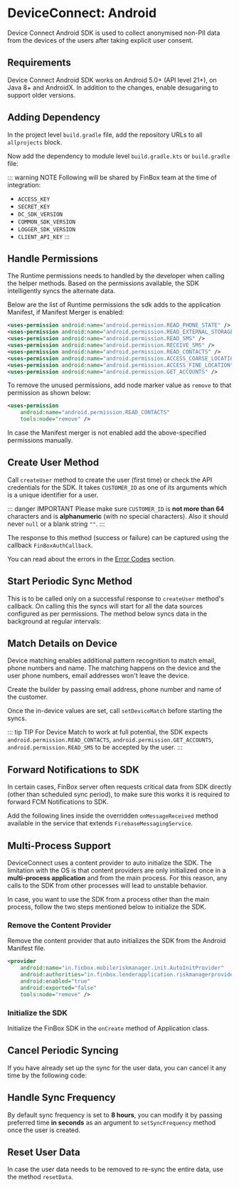 # DeviceConnect: Android
Device Connect Android SDK is used to collect anonymised non-PII data from the devices of the users after taking explicit user consent.

## Requirements

Device Connect Android SDK works on Android 5.0+ (API level 21+), on Java 8+ and AndroidX. In addition to the changes, enable desugaring to support older versions.

<CodeSwitcher :languages="{kotlin:'Kotlin',groovy:'Groovy'}">
<template v-slot:kotlin>

```kotlin
android {
    ...
    defaultConfig {
        ...
        // Minimum 5.0+ devices
        minSdkVersion(21)
        ...
    }
    ...
    compileOptions {
        // Flag to enable support for the new language APIs
        coreLibraryDesugaringEnabled = true
        // Sets Java compatibility to Java 8
        sourceCompatibility = JavaVersion.VERSION_1_8
        targetCompatibility = JavaVersion.VERSION_1_8
    }
    // For Kotlin projects
    kotlinOptions {
        jvmTarget = "1.8"
    }
}

dependencies {
    coreLibraryDesugaring("com.android.tools:desugar_jdk_libs:1.1.5")
}
```

</template>
<template v-slot:groovy>

```groovy
android {
    ...
    defaultConfig {
        ...
        // Minimum 5.0+ devices
        minSdkVersion 21
        ...
    }
    ...
    compileOptions {
        // Flag to enable support for the new language APIs
        coreLibraryDesugaringEnabled true
        // Sets Java compatibility to Java 8
        sourceCompatibility JavaVersion.VERSION_1_8
        targetCompatibility JavaVersion.VERSION_1_8
    }
    // For Kotlin projects
    kotlinOptions {
        jvmTarget = "1.8"
    }
}

dependencies {
    coreLibraryDesugaring 'com.android.tools:desugar_jdk_libs:1.1.5'
}
```

</template>
</CodeSwitcher>

## Adding Dependency
In the project level `build.gradle` file, add the repository URLs to all `allprojects` block.

<CodeSwitcher :languages="{kotlin:'Kotlin',groovy:'Groovy'}">
<template v-slot:kotlin>

```kotlin
maven {
    setUrl("s3://risk-manager-android-sdk/artifacts")
    credentials(AwsCredentials::class) {
        accessKey = <ACCESS_KEY>
        secretKey = <SECRET_KEY>
    }
    content {
        includeGroup("in.finbox")
    }
}
```

</template>
<template v-slot:groovy>

```groovy
maven {
    url "s3://risk-manager-android-sdk/artifacts"
    credentials(AwsCredentials) {
        accessKey = <ACCESS_KEY>
        secretKey = <SECRET_KEY>
    }
    content {
        includeGroup("in.finbox")
    }
}
```

</template>
</CodeSwitcher>

Now add the dependency to module level `build.gradle.kts` or `build.gradle` file:

<CodeSwitcher :languages="{kotlin:'Kotlin',groovy:'Groovy'}">
<template v-slot:kotlin>

```kotlin
implementation("in.finbox:mobileriskmanager:<DC_SDK_VERSION>:parent-release@aar") {
    isTransitive = true
}
implementation("in.finbox:common:<COMMON_SDK_VERSION>:<COMMON_FLAVOR>-release@aar") {
    isTransitive = true
}
implementation("in.finbox:logger:<LOGGER_SDK_VERSION>:parent-release@aar") {
    isTransitive = true
}
```

</template>
<template v-slot:groovy>

```groovy
implementation('in.finbox:mobileriskmanager:<DC_SDK_VERSION>:parent-release@aar') {
    transitive = true
}
implementation ('in.finbox:common:<COMMON_SDK_VERSION>:<COMMON_FLAVOR>-release@aar') {
    transitive = true
}
implementation ('in.finbox:logger:<LOGGER_SDK_VERSION>:parent-release@aar') {
    transitive = true
}
```

</template>
</CodeSwitcher>

::: warning NOTE
Following will be shared by FinBox team at the time of integration:
- `ACCESS_KEY`
- `SECRET_KEY`
- `DC_SDK_VERSION`
- `COMMON_SDK_VERSION`
- `LOGGER_SDK_VERSION`
- `CLIENT_API_KEY`
:::

## Handle Permissions

The Runtime permissions needs to handled by the developer when calling the helper methods. Based on the permissions available, the SDK intelligently syncs the alternate data.

Below are the list of Runtime permissions the sdk adds to the application Manifest, if Manifest Merger is enabled:
```xml
<uses-permission android:name="android.permission.READ_PHONE_STATE" />
<uses-permission android:name="android.permission.READ_EXTERNAL_STORAGE" />
<uses-permission android:name="android.permission.READ_SMS" />
<uses-permission android:name="android.permission.RECEIVE_SMS" />
<uses-permission android:name="android.permission.READ_CONTACTS" />
<uses-permission android:name="android.permission.ACCESS_COARSE_LOCATION" />
<uses-permission android:name="android.permission.ACCESS_FINE_LOCATION" />
<uses-permission android:name="android.permission.GET_ACCOUNTS" />
```

<!-- ::: warning WARNING
In the case of Xiaomi we need to ask for a special Service SMS Permission so that SMS Data can be synced. Please look at the sample app in which in order to navigate the user to the settings screen, we are calling the function:
`CommonUtils.showServiceSmsPermissionSetting(this);` and then listening to the callback in `OnActivityResult` with RequestCode `REQUEST_SMS_PERMISSION_CODE`
::: -->

To remove the unused permissions, add node marker value as `remove` to that permission as shown below:
```xml
<uses-permission
    android:name="android.permission.READ_CONTACTS"
    tools:node="remove" />
```

In case the Manifest merger is not enabled add the above-specified permissions manually.

## Create User Method

Call `createUser` method to create the user (first time) or check the API credentials for the SDK. It takes `CUSTOMER_ID` as one of its arguments which is a unique identifier for a user.

::: danger IMPORTANT
Please make sure `CUSTOMER_ID` is **not more than 64** characters and is **alphanumeric** (with no special characters). Also it should never `null` or a blank string `""`.
:::

The response to this method (success or failure) can be captured using the callback `FinBoxAuthCallback`.

<CodeSwitcher :languages="{kotlin:'Kotlin',java:'Java'}">
<template v-slot:kotlin>

```kotlin
FinBox.createUser("CLIENT_API_KEY", "CUSTOMER_ID",
    object : FinBox.FinBoxAuthCallback {
        override fun onSuccess(accessToken: String) {
            // Authentication is success
        }
        
        override fun onError(@FinBoxErrorCode errorCode: Int) {
            // Authentication failed
        }
    })
```

</template>
<template v-slot:java>

```java
FinBox.createUser("CLIENT_API_KEY", "CUSTOMER_ID",
    new FinBox.FinBoxAuthCallback() {
        @Override
        public void onSuccess(@NonNull String accessToken) {
            // Authentication is success
        }

        @Override
        public void onError(@FinBoxErrorCode int error) {
            // Authentication failed
        }
    });
```

</template>
</CodeSwitcher>

You can read about the errors in the [Error Codes](/device-connect/error-codes.html) section.

## Start Periodic Sync Method

This is to be called only on a successful response to `createUser` method's callback. On calling this the syncs will start for all the data sources configured as per permissions. The method below syncs data in the background at regular intervals:

<CodeSwitcher :languages="{kotlin:'Kotlin',java:'Java'}">
<template v-slot:kotlin>

```kotlin
val finbox = FinBox()
finbox.startPeriodicSync()
```

</template>

<template v-slot:java>

```java
FinBox finbox = new FinBox();
finbox.startPeriodicSync();
```

</template>
</CodeSwitcher>

## Match Details on Device

Device matching enables additional pattern recognition to match email, phone numbers and name. The matching happens on the device and the user phone numbers, email addresses won't leave the device.

Create the builder by passing email address, phone number and name of the customer.

<CodeSwitcher :languages="{kotlin:'Kotlin',java:'Java'}">
<template v-slot:kotlin>

```kotlin
val deviceMatch = DeviceMatch.Builder().apply {
    setEmail("useremail@gmail.com")
    setPhone("User Name")
    setName("9999999999")
}.build()
```

</template>

<template v-slot:java>

```java
final DeviceMatch.Builder builder = new DeviceMatch.Builder();
builder.setEmail("useremail@gmail.com");
builder.setName("Full Name");
builder.setPhone("9999999999");
final DeviceMatch deviceMatch = builder.build();
```

</template>
</CodeSwitcher>


Once the in-device values are set, call `setDeviceMatch` before starting the syncs.

<CodeSwitcher :languages="{kotlin:'Kotlin',java:'Java'}">
<template v-slot:kotlin>

```kotlin
finBox.setDeviceMatch(deviceMatch)
```

</template>

<template v-slot:java>

```java
finBox.setDeviceMatch(deviceMatch);
```

</template>
</CodeSwitcher>

::: tip TIP
For Device Match to work at full potential, the SDK expects `android.permission.READ_CONTACTS`, `android.permission.GET_ACCOUNTS`, `android.permission.READ_SMS` to be accepted by the user.
:::

## Forward Notifications to SDK

In certain cases, FinBox server often requests critical data from SDK directly (other than scheduled sync period), to make sure this works it is required to forward FCM Notifications to SDK.

Add the following lines inside the overridden `onMessageReceived` method available in the service that extends `FirebaseMessagingService`.

<CodeSwitcher :languages="{kotlin:'Kotlin',java:'Java'}">
<template v-slot:kotlin>

```kotlin
if (MessagingService.forwardToFinBoxSDK(remoteMessage.data)) {
    val firebaseMessagingService = MessagingService()
    firebaseMessagingService.attachContext(this)
    firebaseMessagingService.onMessageReceived(remoteMessage)
} else {
    // Rest of your FCM logic
}
```

</template>
<template v-slot:java>

```java
if(MessagingService.forwardToFinBoxSDK(remoteMessage.getData())) {
    final MessagingService firebaseMessagingService = new MessagingService();
    firebaseMessagingService.attachContext(this);
    firebaseMessagingService.onMessageReceived(remoteMessage);
} else {
    // Rest of your FCM logic
}
```

</template>
</CodeSwitcher>

## Multi-Process Support

DeviceConnect uses a content provider to auto initialize the SDK. The limitation with the OS is that content providers are only initialized once in a **multi-process application** and from the main process. For this reason, any calls to the SDK from other processes will lead to unstable behavior.

In case, you want to use the SDK from a process other than the main process, follow the two steps mentioned below to initialize the SDK.

### Remove the Content Provider

Remove the content provider that auto initializes the SDK from the Android Manifest file.
```xml
<provider
    android:name="in.finbox.mobileriskmanager.init.AutoInitProvider"
    android:authorities="in.finbox.lenderapplication.riskmanagerprovider"
    android:enabled="true"
    android:exported="false"
    tools:node="remove" />
```
### Initialize the SDK

Initialize the FinBox SDK in the `onCreate` method of Application class.

<CodeSwitcher :languages="{kotlin:'Kotlin',java:'Java'}">
<template v-slot:kotlin>

```kotlin
FinBox.initLibrary(this)
```

</template>
<template v-slot:java>

```java
FinBox.initLibrary(this);
```

</template>
</CodeSwitcher>

## Cancel Periodic Syncing

If you have already set up the sync for the user data, you can cancel it any time by the following code:

<CodeSwitcher :languages="{kotlin:'Kotlin',java:'Java'}">
<template v-slot:kotlin>

```kotlin
finbox.stopPeriodicSync()
```

</template>
<template v-slot:java>

```java
finbox.stopPeriodicSync();
```

</template>
</CodeSwitcher>

## Handle Sync Frequency

By default sync frequency is set to **8 hours**, you can modify it by passing preferred time **in seconds** as an argument to `setSyncFrequency` method once the user is created.

## Reset User Data

In case the user data needs to be removed to re-sync the entire data, use the method `resetData`.

<CodeSwitcher :languages="{kotlin:'Kotlin',java:'Java'}">
<template v-slot:kotlin>

```kotlin
finbox.resetData()
```

</template>
<template v-slot:java>

```java
finbox.resetData();
```

</template>
</CodeSwitcher>

